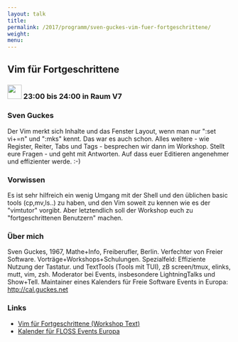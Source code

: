 ```yaml
---
layout: talk
title:
permalink: /2017/programm/sven-guckes-vim-fuer-fortgeschrittene/
weight:
menu:
---
```

## Vim für Fortgeschrittene

### <img height = "32" src="../../../images/workshop.svg"> 23:00 bis 24:00 in Raum V7

### Sven Guckes

Der Vim merkt sich Inhalte und das Fenster Layout, wenn man nur ":set vi+=n" und ":mks" kennt.  Das war es auch schon.  Alles weitere - wie Register, Reiter, Tabs und Tags - besprechen wir dann im Workshop. Stellt eure Fragen - und geht mit Antworten.  Auf dass euer Editieren angenehmer und effizienter werde. :-)

### Vorwissen

Es ist sehr hilfreich ein wenig Umgang mit der Shell und den üblichen basic tools (cp,mv,ls..) zu haben, und den Vim soweit zu kennen wie es der "vimtutor" vorgibt.  Aber letztendlich soll der Workshop euch zu "fortgeschrittenen Benutzern" machen.

### Über mich

Sven Guckes, 1967, Mathe+Info, Freiberufler, Berlin.  Verfechter von Freier Software. Vorträge+Workshops+Schulungen.  Spezialfeld: Effiziente Nutzung der Tastatur. und TextTools (Tools mit TUI), zB screen/tmux, elinks, mutt, vim, zsh.  Moderator bei Events, insbesondere LightningTalks und Show+Tell.  Maintainer eines Kalenders für Freie Software Events in Europa: http://cal.guckes.net

### Links

- <a href="http://www.guckes.net/talks/vim/vim_advanced.txt" target="_blank">Vim für Fortgeschrittene (Workshop Text)</a>
- <a href="http://cal.guckes.net" target="_blank">Kalender für FLOSS Events Europa</a>